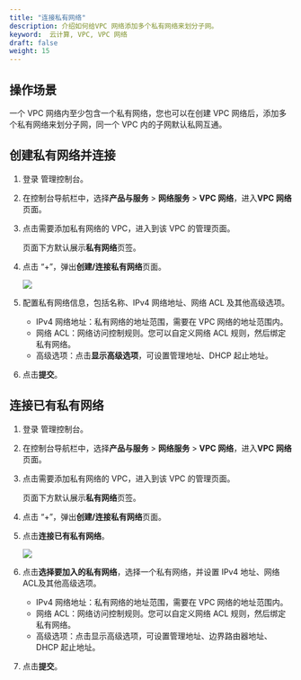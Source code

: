 ```yaml
---
title: "连接私有网络"
description: 介绍如何给VPC 网络添加多个私有网络来划分子网。
keyword:  云计算, VPC, VPC 网络
draft: false
weight: 15
---
```


## 操作场景

一个 VPC 网络内至少包含一个私有网络，您也可以在创建 VPC 网络后，添加多个私有网络来划分子网，同一个 VPC 内的子网默认私网互通。

## 创建私有网络并连接

1. 登录  管理控制台。

2. 在控制台导航栏中，选择**产品与服务** > **网络服务** > **VPC 网络**，进入**VPC 网络**页面。

3. 点击需要添加私有网络的 VPC，进入到该 VPC 的管理页面。

   页面下方默认展示**私有网络**页签。

4. 点击 “+”，弹出**创建/连接私有网络**页面。

   ![](/network/vpc/_images/15_bind_vxnet_1.png)

5. 配置私有网络信息，包括名称、IPv4 网络地址、网络 ACL 及其他高级选项。
   - IPv4 网络地址：私有网络的地址范围，需要在 VPC 网络的地址范围内。
   - 网络 ACL：网络访问控制规则。您可以自定义网络 ACL 规则，然后绑定私有网络。
   - 高级选项：点击**显示高级选项**，可设置管理地址、DHCP 起止地址。
6. 点击**提交**。

## 连接已有私有网络

1. 登录 管理控制台。

2. 在控制台导航栏中，选择**产品与服务** > **网络服务** > **VPC 网络**，进入**VPC 网络**页面。

3. 点击需要添加私有网络的 VPC，进入到该 VPC 的管理页面。

   页面下方默认展示**私有网络**页签。

4. 点击 “+”，弹出**创建/连接私有网络**页面。

5. 点击**连接已有私有网络**。

   ![](/network/vpc/_images/15_bind_vxnet_2.png)

6. 点击**选择要加入的私有网络**，选择一个私有网络，并设置 IPv4 地址、网络ACL及其他高级选项。
   - IPv4 网络地址：私有网络的地址范围，需要在 VPC 网络的地址范围内。
   - 网络 ACL：网络访问控制规则。您可以自定义网络 ACL 规则，然后绑定私有网络。
   - 高级选项：点击显示高级选项，可设置管理地址、边界路由器地址、DHCP 起止地址。

7. 点击**提交**。

